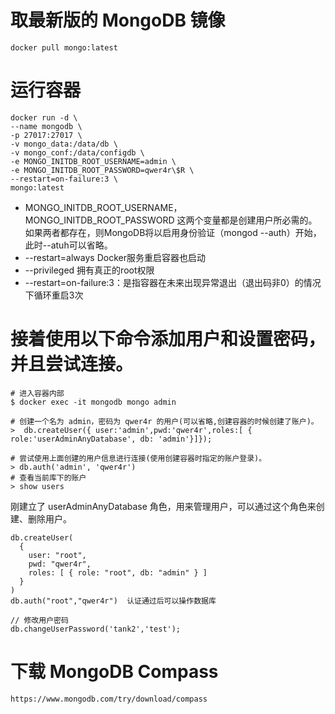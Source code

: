 
# 取最新版的 MongoDB 镜像
```
docker pull mongo:latest
```

# 运行容器

```
docker run -d \
--name mongodb \
-p 27017:27017 \
-v mongo_data:/data/db \
-v mongo_conf:/data/configdb \
-e MONGO_INITDB_ROOT_USERNAME=admin \
-e MONGO_INITDB_ROOT_PASSWORD=qwer4r\$R \
--restart=on-failure:3 \
mongo:latest
```


- MONGO_INITDB_ROOT_USERNAME，MONGO_INITDB_ROOT_PASSWORD 这两个变量都是创建用户所必需的。如果两者都存在，则MongoDB将以启用身份验证（mongod --auth）开始，此时--atuh可以省略。
- --restart=always Docker服务重启容器也启动
- --privileged 拥有真正的root权限
- --restart=on-failure:3：是指容器在未来出现异常退出（退出码非0）的情况下循环重启3次

# 接着使用以下命令添加用户和设置密码，并且尝试连接。

```
# 进入容器内部
$ docker exec -it mongodb mongo admin

# 创建一个名为 admin，密码为 qwer4r 的用户(可以省略,创建容器的时候创建了账户)。
>  db.createUser({ user:'admin',pwd:'qwer4r',roles:[ { role:'userAdminAnyDatabase', db: 'admin'}]});

# 尝试使用上面创建的用户信息进行连接(使用创建容器时指定的账户登录)。
> db.auth('admin', 'qwer4r')
# 查看当前库下的账户
> show users
```

刚建立了 userAdminAnyDatabase 角色，用来管理用户，可以通过这个角色来创建、删除用户。

```
db.createUser(
  {
    user: "root",
    pwd: "qwer4r",
    roles: [ { role: "root", db: "admin" } ]
  }
)
db.auth("root","qwer4r")  认证通过后可以操作数据库
```

```
// 修改用户密码
db.changeUserPassword('tank2','test');
```

# 下载 MongoDB Compass

```
https://www.mongodb.com/try/download/compass
```
